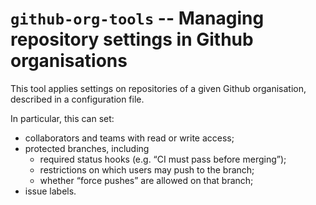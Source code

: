 # `github-org-tools` -- Managing repository settings in Github organisations

This tool applies settings on repositories of a given Github
organisation, described in a configuration file.

In particular, this can set:
- collaborators and teams with read or write access;
- protected branches, including
  - required status hooks (e.g. “CI must pass before merging”);
  - restrictions on which users may push to the branch;
  - whether “force pushes” are allowed on that branch;
- issue labels.
